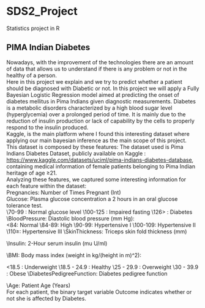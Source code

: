 # SDS2_Project
Statistics project in R

## PIMA Indian Diabetes
Nowadays, with the improvement of the technologies there are an amount of data that allows us to understand if there is any problem or not in the healthy of a person.
\
Here in this project we explain and we try to predict whether a patient should be diagnosed with Diabetic or not. In this project we will apply a Fully Bayesian Logistic Regression model aimed at predicting the onset of diabetes mellitus in Pima Indians given diagnostic measurements.
Diabetes is a metabolic disorders characterized by a high blood sugar level (hyperglycemia) over a prolonged period of time. It is mainly due to the reduction of insulin production or lack of capability by the cells to properly respond to the insulin produced.
\
Kaggle, is the main platform where I found this interesting dataset where applying our main bayesian inference as the main scope of this project.
\
This dataset is composed by these features: The dataset used is Pima Indians Diabetes Dataset, publicly available on Kaggle : https://www.kaggle.com/datasets/uciml/pima-indians-diabetes-database, containing medical information of female patients belonging to Pima Indian heritage of age ≥21.
\
Analyzing these features, we captured some interesting information for each feature within the dataset:
\
Pregnancies: Number of Times Pregnant (Int)
\
Glucose: Plasma glucose concentration a 2 hours in an oral glucose tolerance test.
\
\70-99 : Normal glucose level
\100-125 : Impaired fasting
\126> : Diabetes
\BloodPressure: Diastolic blood pressure (mm Hg):
\
\<84: Normal
\84-89: High
\90-99: Hypertensive I
\100-109: Hypertensive II
\110≥: Hypertensive III
\SkinThickness: Triceps skin fold thickness (mm)

\Insulin: 2-Hour serum insulin (mu U/ml)

\BMI: Body mass index (weight in kg/(height in m)^2):

\<18.5 : Underweight
\18.5 - 24.9 : Healthy
\25 - 29.9 : Overweight
\30 - 39.9 : Obese
\DiabetesPedigreeFunction: Diabetes pedigree function

\Age: Patient Age (Years)
\
For each patient, the binary target variable Outcome indicates whether or not she is affected by Diabetes.
